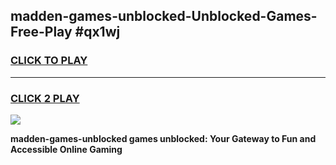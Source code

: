 
## madden-games-unblocked-Unblocked-Games-Free-Play #qx1wj
<h3>
<a href="https://us.freeplayer.one?title=madden-games-unblocked&ref=9M">CLICK TO PLAY</a></h3>
<hr>

<h3>
<a href="https://us.freeplayer.one?title=madden-games-unblocked&ref=9M">CLICK 2 PLAY</a>
  
</h3>

<a href="https://us.freeplayer.one?title=madden-games-unblocked&ref=9M"><img src="https://clearcache.store/games.png"></a>


**madden-games-unblocked games unblocked: Your Gateway to Fun and Accessible Online Gaming**
